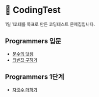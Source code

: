 # 🧮 CodingTest
1일 1코테를 목표로 만든 코딩테스트 문제집입니다.

## Programmers 입문
- [분수의 덧셈](Programmers/입문/분수의%20덧셈.md)
- [최빈값 구하기](Programmers/입문/최빈값%20구하기.md)

## Programmers 1단계
- [자릿수 더하기](Programmers/1단계/자릿수%20더하기.md)
